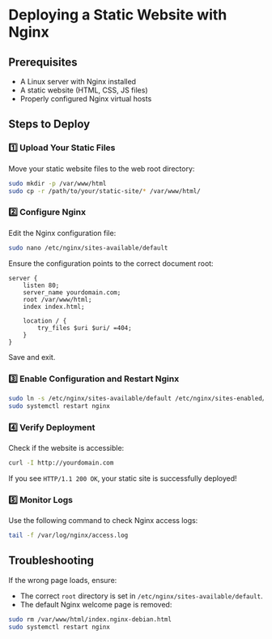 # Deploying a Static Website with Nginx

## Prerequisites

- A Linux server with Nginx installed
- A static website (HTML, CSS, JS files)
- Properly configured Nginx virtual hosts

## Steps to Deploy

### 1️⃣ Upload Your Static Files

Move your static website files to the web root directory:

```bash
sudo mkdir -p /var/www/html
sudo cp -r /path/to/your/static-site/* /var/www/html/
```

### 2️⃣ Configure Nginx

Edit the Nginx configuration file:

```bash
sudo nano /etc/nginx/sites-available/default
```

Ensure the configuration points to the correct document root:

```nginx
server {
    listen 80;
    server_name yourdomain.com;
    root /var/www/html;
    index index.html;

    location / {
        try_files $uri $uri/ =404;
    }
}
```

Save and exit.

### 3️⃣ Enable Configuration and Restart Nginx

```bash
sudo ln -s /etc/nginx/sites-available/default /etc/nginx/sites-enabled/
sudo systemctl restart nginx
```

### 4️⃣ Verify Deployment

Check if the website is accessible:

```bash
curl -I http://yourdomain.com
```

If you see `HTTP/1.1 200 OK`, your static site is successfully deployed!

### 5️⃣ Monitor Logs

Use the following command to check Nginx access logs:

```bash
tail -f /var/log/nginx/access.log
```

## Troubleshooting

If the wrong page loads, ensure:

- The correct `root` directory is set in `/etc/nginx/sites-available/default`.
- The default Nginx welcome page is removed:

```bash
sudo rm /var/www/html/index.nginx-debian.html
sudo systemctl restart nginx
```
